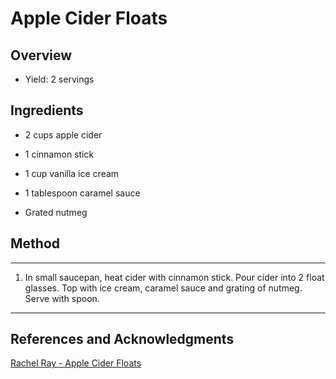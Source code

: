 # Apple Cider Floats

## Overview

- Yield: 2 servings

## Ingredients

- 2 cups apple cider

- 1 cinnamon stick

- 1 cup vanilla ice cream

- 1 tablespoon caramel sauce

- Grated nutmeg

## Method

---
1. In small saucepan, heat cider with cinnamon stick. Pour cider into 2 float glasses. Top with ice cream, caramel sauce and grating of nutmeg. Serve with spoon.
---

## References and Acknowledgments

[Rachel Ray - Apple Cider Floats](http://www.rachaelraymag.com/recipes/rachael-ray-magazine-recipe-search/fast-recipes/apple-cider-floats)
